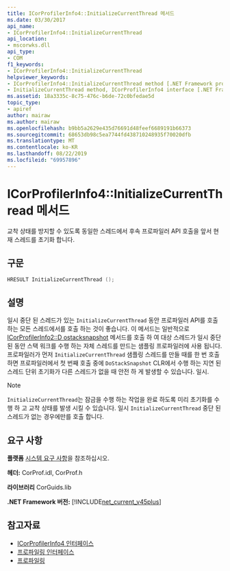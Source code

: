 ```yaml
---
title: ICorProfilerInfo4::InitializeCurrentThread 메서드
ms.date: 03/30/2017
api_name:
- ICorProfilerInfo4::InitializeCurrentThread
api_location:
- mscorwks.dll
api_type:
- COM
f1_keywords:
- ICorProfilerInfo4::InitializeCurrentThread
helpviewer_keywords:
- ICorProfilerInfo4::InitializeCurrentThread method [.NET Framework profiling]
- InitializeCurrentThread method, ICorProfilerInfo4 interface [.NET Framework profiling]
ms.assetid: 18a3335c-8c75-476c-b6de-72c0bfedae5d
topic_type:
- apiref
author: mairaw
ms.author: mairaw
ms.openlocfilehash: b9bb5a2629e435d76691d48feef6689191b66373
ms.sourcegitcommit: 68653db98c5ea7744fd438710248935f70020dfb
ms.translationtype: MT
ms.contentlocale: ko-KR
ms.lasthandoff: 08/22/2019
ms.locfileid: "69957896"
---
```

# <a name="icorprofilerinfo4initializecurrentthread-method"></a>ICorProfilerInfo4::InitializeCurrentThread 메서드
교착 상태를 방지할 수 있도록 동일한 스레드에서 후속 프로파일러 API 호출을 앞서 현재 스레드를 초기화 합니다.  
  
## <a name="syntax"></a>구문  
  
```cpp  
HRESULT InitializeCurrentThread ();  
```  
  
## <a name="remarks"></a>설명  
 일시 중단 된 스레드가 있는 `InitializeCurrentThread` 동안 프로파일러 API를 호출 하는 모든 스레드에서를 호출 하는 것이 좋습니다. 이 메서드는 일반적으로 [ICorProfilerInfo2::D ostacksnapshot](../../../../docs/framework/unmanaged-api/profiling/icorprofilerinfo2-dostacksnapshot-method.md) 메서드를 호출 하 여 대상 스레드가 일시 중단 된 동안 스택 워크를 수행 하는 자체 스레드를 만드는 샘플링 프로파일러에 사용 됩니다. 프로파일러가 먼저 `InitializeCurrentThread` 샘플링 스레드를 만들 때를 한 번 호출 하면 프로파일러에서 첫 번째 호출 중에 `DoStackSnapshot` CLR에서 수행 하는 지연 된 스레드 단위 초기화가 다른 스레드가 없을 때 안전 하 게 발생할 수 있습니다. 일시.  
  
> [!NOTE]
> `InitializeCurrentThread`는 잠금을 수행 하는 작업을 완료 하도록 미리 초기화를 수행 하 고 교착 상태를 발생 시킬 수 있습니다. 일시 `InitializeCurrentThread` 중단 된 스레드가 없는 경우에만를 호출 합니다.  
  
## <a name="requirements"></a>요구 사항  
 **플랫폼** [시스템 요구 사항](../../../../docs/framework/get-started/system-requirements.md)을 참조하십시오.  
  
 **헤더:** CorProf.idl, CorProf.h  
  
 **라이브러리** CorGuids.lib  
  
 **.NET Framework 버전:** [!INCLUDE[net_current_v45plus](../../../../includes/net-current-v45plus-md.md)]  
  
## <a name="see-also"></a>참고자료

- [ICorProfilerInfo4 인터페이스](../../../../docs/framework/unmanaged-api/profiling/icorprofilerinfo4-interface.md)
- [프로파일링 인터페이스](../../../../docs/framework/unmanaged-api/profiling/profiling-interfaces.md)
- [프로파일링](../../../../docs/framework/unmanaged-api/profiling/index.md)
